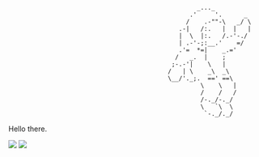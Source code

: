                                                         _..._
                                                      .'     '.      _
                                                     /    .-""-\   _/ \
                                                   .-|   /:.   |  |   |
                                                   |  \  |:.   /.-'-./
                                                   | .-'-;:__.'    =/
                                                   .'=  *=|    _.='
                                                  /   _.  |    ;
                                                 ;-.-'|    \   |
                                                /   | \    _\  _\
                                                \__/'._;.  ==' ==\
                                                         \    \   |
                                                         /    /   /
                                                         /-._/-._/
                                                         \   `\  \
                                                          `-._/._/

Hello there.

<a href="#"><img src="https://raw.githubusercontent.com/rhystmills/svg-workshop/main/test.svg"/></a>
<a href="#"><img src="https://raw.githubusercontent.com/rhystmills/svg-workshop/main/billionLaffs.svg"/></a>
